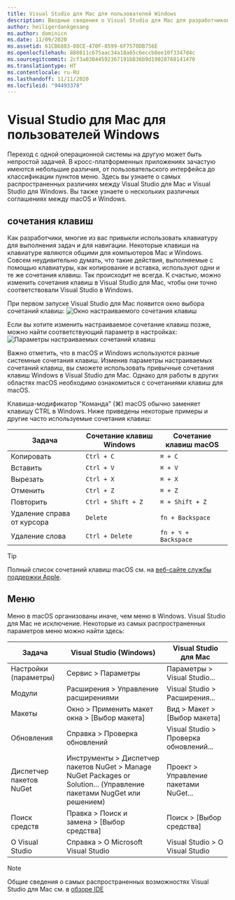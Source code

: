 ```yaml
---
title: Visual Studio для Mac для пользователей Windows
description: Вводные сведения о Visual Studio для Mac для разработчиков, знакомых с использованием Visual Studio в операционной системе Windows.
author: heiligerdankgesang
ms.author: dominicn
ms.date: 11/09/2020
ms.assetid: 61CB6883-08CE-470F-8599-6F7570DB756E
ms.openlocfilehash: 880811c675aac34a18a65c6eccb8ee10f3347d4c
ms.sourcegitcommit: 2cf3a03044592367191b836b9d19028768141470
ms.translationtype: HT
ms.contentlocale: ru-RU
ms.lasthandoff: 11/11/2020
ms.locfileid: "94493378"
---
```

# <a name="visual-studio-for-mac-for-windows-users"></a>Visual Studio для Mac для пользователей Windows

Переход с одной операционной системы на другую может быть непростой задачей. В кросс-платформенных приложениях зачастую имеются небольшие различия, от пользовательского интерфейса до классификации пунктов меню. Здесь вы узнаете о самых распространенных различиях между Visual Studio для Mac и Visual Studio для Windows. Вы также узнаете о нескольких различных соглашениях между macOS и Windows.

## <a name="keyboard-shortcuts"></a>сочетания клавиш

Как разработчики, многие из вас привыкли использовать клавиатуру для выполнения задач и для навигации. Некоторые клавиши на клавиатуре являются общими для компьютеров Mac и Windows. Совсем неудивительно думать, что такие действия, выполняемые с помощью клавиатуры, как копирование и вставка, используют одни и те же сочетания клавиш. Так происходит не всегда. К счастью, можно изменить сочетания клавиш в Visual Studio для Mac, чтобы они точно соответствовали Visual Studio в Windows.

При первом запуске Visual Studio для Mac появится окно выбора сочетаний клавиш: ![Окно настраиваемого сочетания клавиш](media/ide-tour-2019-keyboard-shortcut.png)

Если вы хотите изменить настраиваемое сочетание клавиш позже, можно найти соответствующий параметр в настройках: ![Параметры настраиваемых сочетаний клавиш](media/customizing-the-ide-image10a.png)

Важно отметить, что в macOS и Windows используются разные системные сочетания клавиш. Изменив параметры настраиваемых сочетаний клавиш, вы сможете использовать привычные сочетания клавиш Windows в Visual Studio для Mac. Однако для работы в других областях macOS необходимо ознакомиться с сочетаниями клавиш для macOS.

Клавиша-модификатор "Команда" (⌘) macOS обычно заменяет клавишу CTRL в Windows. Ниже приведены некоторые примеры и другие часто используемые сочетания клавиш:

|Задача                   |Сочетание клавиш Windows         |Сочетание клавиш macOS      |
|-----------------------|-------------------------|--------------------|
|Копировать                   |`Ctrl + C`               |`⌘ + C`             |
|Вставить                  |`Ctrl + V`               |`⌘ + V`             |
|Вырезать                    |`Ctrl + X`               |`⌘ + X`             |
|Отменить                   |`Ctrl + Z`               |`⌘ + Z`             |
|Повторить                   |`Ctrl + Shift + Z`       |`⌘ + Shift + Z`     |
|Удаление справа от курсора |`Delete`                 |`fn + Backspace`    |
|Удаление слова            |`Ctrl + Delete`          |`fn + ⌥ + Backspace`|

> [!TIP]
> Полный список сочетаний клавиш macOS см. на [веб-сайте службы поддержки Apple](https://support.apple.com/en-us/HT201236).

## <a name="menus"></a>Меню

Меню в macOS организованы иначе, чем меню в Windows. Visual Studio для Mac не исключение. Некоторые из самых распространенных параметров меню можно найти здесь:

|Задача                   |Visual Studio (Windows)                                              |Visual Studio для Mac                |
|-----------------------|---------------------------------------------------------------------|-------------------------------------|
|Настройки (параметры)  |Сервис > Параметры                                                   |Параметры > Visual Studio...       |
|Модули             |Расширения > Управление расширениями                                       |Visual Studio > Расширения...        |
|Макеты                |Окно > Применить макет окна > [Выбор макета]                       |Вид > Макет > [Выбор макета]               |
|Обновления                |Справка > Проверка обновлений                                             |Visual Studio > Проверка обновлений... |
|Диспетчер пакетов NuGet  |Инструменты > Диспетчер пакетов NuGet > Manage NuGet Packages or Solution... (Управление пакетами NugGet или решением) |Проект > Управление пакетами NuGet...   |
|Поиск средств             |Правка > Поиск и замена > [Выбор средства]                              |Поиск > [Выбор средства]               |
|О Visual Studio    |Справка > О Microsoft Visual Studio                                 |Visual Studio > О Visual Studio  

> [!NOTE]
> Общие сведения о самых распространенных возможностях Visual Studio для Mac см. в [обзоре IDE](ide-tour.md)